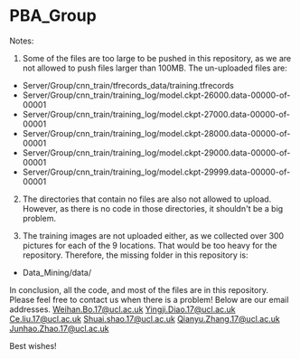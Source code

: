 # PBA_Group
Notes: 
1. Some of the files are too large to be pushed in this repository, as we are not allowed to push files larger than 100MB.
The un-uploaded files are:
  * Server/Group/cnn_train/tfrecords_data/training.tfrecords
  * Server/Group/cnn_train/training_log/model.ckpt-26000.data-00000-of-00001
  * Server/Group/cnn_train/training_log/model.ckpt-27000.data-00000-of-00001
  * Server/Group/cnn_train/training_log/model.ckpt-28000.data-00000-of-00001
  * Server/Group/cnn_train/training_log/model.ckpt-29000.data-00000-of-00001
  * Server/Group/cnn_train/training_log/model.ckpt-29999.data-00000-of-00001
  
2. The directories that contain no files are also not allowed to upload. However, as there is no code in those directories, it shouldn't be a big problem.

3. The training images are not uploaded either, as we collected over 300 pictures for each of the 9 locations. That would be too heavy for the repository. Therefore, the missing folder in this repository is:
  * Data_Mining/data/
  
In conclusion, all the code, and most of the files are in this repository. Please feel free to contact us when there is a problem! Below are our email addresses.
  Weihan.Bo.17@ucl.ac.uk
  Yingji.Diao.17@ucl.ac.uk
  Ce.liu.17@ucl.ac.uk
  Shuai.shao.17@ucl.ac.uk
  Qianyu.Zhang.17@ucl.ac.uk
  Junhao.Zhao.17@ucl.ac.uk

Best wishes!
